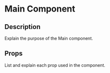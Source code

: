 # Main Component

## Description
Explain the purpose of the Main component.

## Props
List and explain each prop used in the component.